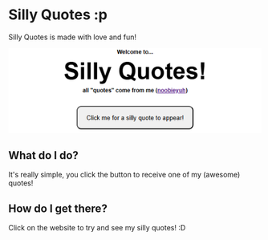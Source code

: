 # Silly Quotes :p
Silly Quotes is made with love and fun!

<img src = "https://raw.githubusercontent.com/noobieyuh/Silly-Quotes/refs/heads/main/sillyquotescreen.png?token=GHSAT0AAAAAACZ5TFHCXD7GASHDGA3A67LYZZP7DEQ">

## What do I do?
It's really simple, you click the button to receive one of my (awesome) quotes!

## How do I get there?
Click on the website to try and see my silly quotes! :D
